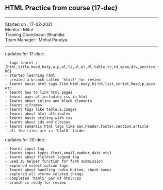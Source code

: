 ## HTML Practice from course (17-dec)

<hr>
Started on : 17-02-2021<br>
Mentor : Mitul <br>
Training Coordinaor: Bhumika<br>
Team Manager : Mehul Pandya
<hr>

updates for 17-dec: <br>

    - tags learnt : {html,title,head,body,a,p,ol,li,ul,ol,dl,table,tr,td,span,div,section,footer,header,nav,article,image,script,iframe,kbd,code,bdo,blockquote,q,b,sup,sub,i,strong,h1-h6}
    - started learning html
    - created a branch called 'html5' for review
    - learnt basic html tags like html,body,h1-h6,list,script,head,p,span etc
    - learnt how to link html pages
    - learnt ways of including css in html
    - learnt about inline and block elements
    - learnt <iframe>
    - learnt tags like table,a,images
    - learnt about html attributes
    - learnt basic styling with css
    - learnt about ids and classes
    - learnt semantic html tags like nav,header,footer,section,article
    - all the files are in 'html5' folder

updates for 20-dec: <br>

    - learnt input tag
    - learnt input types {text,email,number,date etc}
    - learnt about fieldset,legend tag
    - used JS helper function for form submission
    - explored select,option tags
    - learnt about handling radio button, check boxes
    - explored all <form> related things
    - completed 'html5' par of html/css
    - branch is ready for review
 